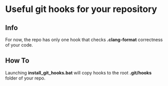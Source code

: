 # Useful git hooks for your repository

## Info
For now, the repo has only one hook that checks **.clang-format** correctness of your code.

## How To
Launching **install_git_hooks.bat** will copy hooks to the root **.git/hooks** folder of your repo.